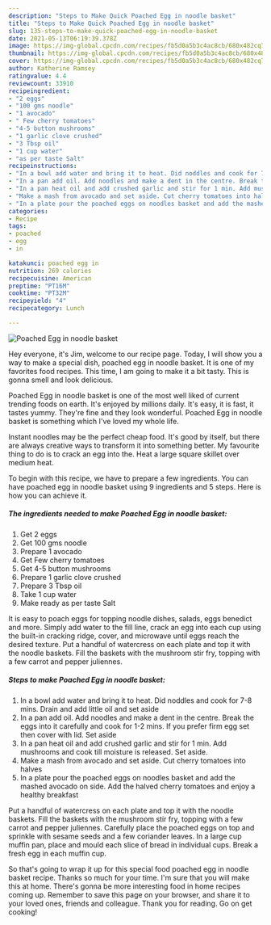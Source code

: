 ```yaml
---
description: "Steps to Make Quick Poached Egg in noodle basket"
title: "Steps to Make Quick Poached Egg in noodle basket"
slug: 135-steps-to-make-quick-poached-egg-in-noodle-basket
date: 2021-05-13T06:19:39.378Z
image: https://img-global.cpcdn.com/recipes/fb5d0a5b3c4ac8cb/680x482cq70/poached-egg-in-noodle-basket-recipe-main-photo.jpg
thumbnail: https://img-global.cpcdn.com/recipes/fb5d0a5b3c4ac8cb/680x482cq70/poached-egg-in-noodle-basket-recipe-main-photo.jpg
cover: https://img-global.cpcdn.com/recipes/fb5d0a5b3c4ac8cb/680x482cq70/poached-egg-in-noodle-basket-recipe-main-photo.jpg
author: Katherine Ramsey
ratingvalue: 4.4
reviewcount: 33910
recipeingredient:
- "2 eggs"
- "100 gms noodle"
- "1 avocado"
- " Few cherry tomatoes"
- "4-5 button mushrooms"
- "1 garlic clove crushed"
- "3 Tbsp oil"
- "1 cup water"
- "as per taste Salt"
recipeinstructions:
- "In a bowl add water and bring it to heat. Did noddles and cook for 7-8 mins. Drain and add little oil and set aside"
- "In a pan add oil. Add noodles and make a dent in the centre. Break the eggs into it carefully and cook for 1-2 mins. If you prefer firm egg set then cover with lid. Set aside"
- "In a pan heat oil and add crushed garlic and stir for 1 min. Add mushrooms and cook till moisture is released. Set aside."
- "Make a mash from avocado and set aside. Cut cherry tomatoes into halves"
- "In a plate pour the poached eggs on noodles basket and add the mashed avocado on side. Add the halved cherry tomatoes and enjoy a healthy breakfast"
categories:
- Recipe
tags:
- poached
- egg
- in

katakunci: poached egg in 
nutrition: 269 calories
recipecuisine: American
preptime: "PT16M"
cooktime: "PT32M"
recipeyield: "4"
recipecategory: Lunch

---
```



![Poached Egg in noodle basket](https://img-global.cpcdn.com/recipes/fb5d0a5b3c4ac8cb/680x482cq70/poached-egg-in-noodle-basket-recipe-main-photo.jpg)

Hey everyone, it's Jim, welcome to our recipe page. Today, I will show you a way to make a special dish, poached egg in noodle basket. It is one of my favorites food recipes. This time, I am going to make it a bit tasty. This is gonna smell and look delicious.

Poached Egg in noodle basket is one of the most well liked of current trending foods on earth. It's enjoyed by millions daily. It's easy, it is fast, it tastes yummy. They're fine and they look wonderful. Poached Egg in noodle basket is something which I've loved my whole life.

Instant noodles may be the perfect cheap food. It&#39;s good by itself, but there are always creative ways to transform it into something better. My favourite thing to do is to crack an egg into the. Heat a large square skillet over medium heat.


To begin with this recipe, we have to prepare a few ingredients. You can have poached egg in noodle basket using 9 ingredients and 5 steps. Here is how you can achieve it.

<!--inarticleads1-->

##### The ingredients needed to make Poached Egg in noodle basket:

1. Get 2 eggs
1. Get 100 gms noodle
1. Prepare 1 avocado
1. Get  Few cherry tomatoes
1. Get 4-5 button mushrooms
1. Prepare 1 garlic clove crushed
1. Prepare 3 Tbsp oil
1. Take 1 cup water
1. Make ready as per taste Salt


It is easy to poach eggs for topping noodle dishes, salads, eggs benedict and more. Simply add water to the fill line, crack an egg into each cup using the built-in cracking ridge, cover, and microwave until eggs reach the desired texture. Put a handful of watercress on each plate and top it with the noodle baskets. Fill the baskets with the mushroom stir fry, topping with a few carrot and pepper juliennes. 

<!--inarticleads2-->

##### Steps to make Poached Egg in noodle basket:

1. In a bowl add water and bring it to heat. Did noddles and cook for 7-8 mins. Drain and add little oil and set aside
1. In a pan add oil. Add noodles and make a dent in the centre. Break the eggs into it carefully and cook for 1-2 mins. If you prefer firm egg set then cover with lid. Set aside
1. In a pan heat oil and add crushed garlic and stir for 1 min. Add mushrooms and cook till moisture is released. Set aside.
1. Make a mash from avocado and set aside. Cut cherry tomatoes into halves
1. In a plate pour the poached eggs on noodles basket and add the mashed avocado on side. Add the halved cherry tomatoes and enjoy a healthy breakfast


Put a handful of watercress on each plate and top it with the noodle baskets. Fill the baskets with the mushroom stir fry, topping with a few carrot and pepper juliennes. Carefully place the poached eggs on top and sprinkle with sesame seeds and a few coriander leaves. In a large cup muffin pan, place and mould each slice of bread in individual cups. Break a fresh egg in each muffin cup. 

So that's going to wrap it up for this special food poached egg in noodle basket recipe. Thanks so much for your time. I'm sure that you will make this at home. There's gonna be more interesting food in home recipes coming up. Remember to save this page on your browser, and share it to your loved ones, friends and colleague. Thank you for reading. Go on get cooking!
